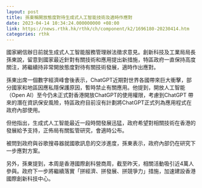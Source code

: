 ```yaml
---
layout: post
title: 孫東稱開放態度對待生成式人工智能技術及適時作應對　
date: 2023-04-14 10:34:24.000000000 +08:00
link: https://news.rthk.hk/rthk/ch/component/k2/1696180-20230414.htm
categories: rthk
---
```


國家網信辦日前就生成式人工智能服務管理辦法徵求意見。創新科技及工業局局長孫東說，留意到國家最近針對有關技術和應用提出新措施，特區政府一直保持高度關注，將繼續持非常開放態度對待有關技術發展，適時作出應對。

孫東出席一個數字經濟峰會後表示，ChatGPT近期對世界各國帶來巨大衝擊，部分國家和地區因應私隱保護原因，暫時禁止有關應用。他提到，開放人工智能（Open AI）至今仍未正式對香港開放ChatGPT的使用權限，考慮到ChatGPT 帶來的潛在資訊保安風險，特區政府目前沒有計劃將ChatGPT正式列為應用程式在政府內部使用。

但他指出，生成式人工智能最近一段時間發展迅猛，政府希望對相關技術在香港的發展給予支持，正佈局有關監管研究，會適時公布。

被問到政府與谷歌搜尋器就國歌訊息的交涉進度，孫東表示，政府內部仍在研究下一步應對方案。

另外，孫東提到，本周是香港國際創科營商周，截至昨天，相關活動吸引近4萬人參與。政府下一步將繼續落實「拼經濟、拼發展、拼競爭力」措施，加速建設香港國際創新科技中心。
